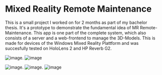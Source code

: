 # Mixed Reality Remote Maintenance
This is a small project I worked on for 2 months as part of my bachelor thesis. It's a prototype to demonstrate the fundamental idea of MR Remote-Maintenance. This app is one part of the complete system, which also consists of a server and a web-frontend to manage the 3D-Models. This is made for devices of the Windows Mixed Reality Plattform and was succesfully tested on HoloLens 2 and HP Reverb G2.

![image](https://user-images.githubusercontent.com/68448738/214749308-2c350809-81ed-4981-aa4c-856b00d2c15d.png).  ![image](https://user-images.githubusercontent.com/68448738/214749501-715d65a9-6040-45ab-b61b-5942b581475b.png)

![image](https://user-images.githubusercontent.com/68448738/214749794-0db61c79-bff9-49be-a0e1-2be19b81ca9b.png). ![image](https://user-images.githubusercontent.com/68448738/214749925-277ecfd5-409b-4a8c-a034-b637a14ea7c6.png). ![image](https://user-images.githubusercontent.com/68448738/214749939-82fb6414-4f0a-41dd-aa18-a3c58c4af2da.png)





